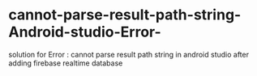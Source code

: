 # cannot-parse-result-path-string-Android-studio-Error-
solution for Error : cannot parse result path string  in android studio after adding firebase realtime database
